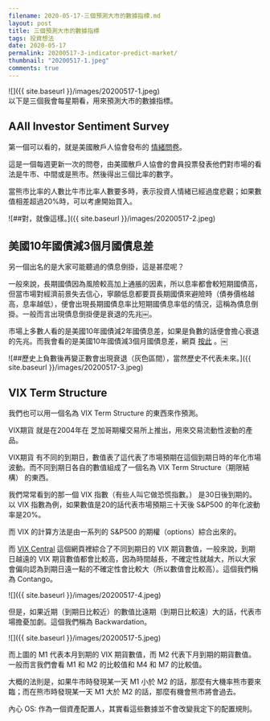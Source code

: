 ```yaml
---
filename: 2020-05-17-三個預測大市的數據指標.md
layout: post
title: 三個預測大市的數據指標
tags: 投資想法
date: 2020-05-17
permalink: 20200517-3-indicator-predict-market/
thumbnail: "20200517-1.jpeg"
comments: true
---
```


![]({{ site.baseurl }}/images/20200517-1.jpeg)  
以下是三個我會每星期看，用來預測大市的數據指標。

## AAII Investor Sentiment Survey

第一個可以看的，就是美國散戶人協會發布的 [情緒問卷](https://www.aaii.com/sentimentsurvey?)。

這是一個每週更新一次的問卷，由美國散戶人協會的會員投票發表他們對市場的看法是牛市、中間或是熊市。然後得出三個比率的數字。

當熊市比率的人數比牛市比率人數要多時，表示投資人情緒已經過度悲觀；如果數值相差超過20%時，可以考慮開始買入。

![##對，就像這樣。]({{ site.baseurl }}/images/20200517-2.jpeg)

## 美國10年國債減3個月國債息差

另一個出名的是大家可能聽過的債息倒掛，這是甚麼呢？

一般來說，長期國債因為風險較高加上通脹的因素，所以息率都會較短期國債高，但當市場對經濟前景失去信心，寧願低息都要買長期國債來避險時（債券價格越高，息率越低），便會出現長期國債息率比短期國債息率低的情況，這稱為債息倒掛。一般而言出現債息倒掛便是衰退的先兆￼。

市場上多數人看的是美國10年國債減2年國債息差，如果是負數的話便會擔心衰退的先兆。而我會看的是美國10年國債減3個月國債息差，網頁  [按此](https://fred.stlouisfed.org/series/T10Y3M) 。￼

![##歷史上負數後再變正數會出現衰退（灰色區間），當然歷史不代表未來。]({{ site.baseurl }}/images/20200517-3.jpeg)


## VIX Term Structure

我們也可以用一個名為 VIX Term Structure 的東西來作預測。

VIX期貨 就是在2004年在 芝加哥期權交易所上推出，用來交易流動性波動的產品。

VIX期貨 有不同的到期日，數值表了這代表了市場預期在這個到期日時的年化市場波動。而不同到期日各自的數值組成了一個名為 VIX Term Structure（期限結構） 的東西。

我們常常看到的那一個 VIX 指數（有些人叫它做恐慌指數。） 是30日後到期的。以 VIX 指數為例，如果數值是20的話代表市場預期三十天後 S&P500 的年化波動率是20%。

而 VIX 的計算方法是由一系列的 S&P500 的期權（options）綜合出來的。 

而 [VIX Central](http://vixcentral.com) 這個網頁裡綜合了不同到期日的 VIX 期貨數值，一般來說，到期日越遠的 VIX 期貨數值都會比較高，因為時間越長，不確定性就越大，所以大家會偏向認為到期日遠一點的不確定性會比較大（所以數值會比較高）。這個我們稱為 Contango。

![]({{ site.baseurl }}/images/20200517-4.jpeg)


但是，如果近期（到期日比較近）的數值比遠期（到期日比較遠）大的話，代表市場擔憂加劇。這個我們稱為 Backwardation。

![]({{ site.baseurl }}/images/20200517-5.jpeg)

而上圖的 M1 代表本月到期的 VIX 期貨數值，而 M2 代表下月到期的期貨數值。一般而言我們會看 M1 和 M2 的比較值和 M4 和 M7 的比較值。

大概的法則是，如果牛市時發現某一天 M1 小於 M2 的話，那麼有大機率熊市要來臨；而在熊市時發現某一天 M1 大於 M2 的話，那麼有機會熊市將會過去。

內心 OS: 作為一個資產配置人，其實看這些數據並不會改變我定下的配置規則。

